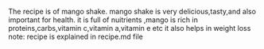 The recipe is of mango shake.
mango shake is very delicious,tasty,and also important for health.
it is full of nuitrients ,mango is rich in proteins,carbs,vitamin c,vitamin a,vitamin e etc
it also helps in weight loss
note: recipe is explained in recipe.md file